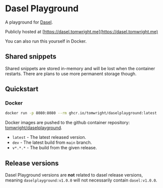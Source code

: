 # Dasel Playground

A playground for [Dasel](https://github.com/TomWright/dasel).

Publicly hosted at [https://dasel.tomwright.me](https://dasel.tomwright.me)

You can also run this yourself in Docker.

## Shared snippets
Shared snippets are stored in-memory and will be lost when the container restarts. There are plans to use more permanent storage though.

## Quickstart

### Docker
```bash
docker run -p 8080:8080 --rm ghcr.io/tomwright/daselplayground:latest
```

Docker images are pushed to the github container repository: [tomwright/daselplayground](https://github.com/users/TomWright/packages/container/package/daselplayground).

- `latest` - The latest released version.
- `dev` - The latest build from `main` branch.
- `v*.*.*` - The build from the given release.

## Release versions

Dasel Playground versions are **not** related to dasel release versions, meaning `daselplayground:v1.0.0` will not necessarily contain `dasel:v1.0.0`.
